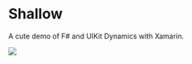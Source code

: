 Shallow
=======

A cute demo of F# and UIKit Dynamics with Xamarin.

![](https://dl.dropboxusercontent.com/u/217582/xamarin/shallow/shallow.gif)
